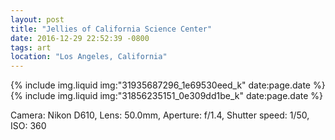 ```yaml
---
layout: post
title: "Jellies of California Science Center"
date: 2016-12-29 22:52:39 -0800
tags: art
location: "Los Angeles, California"
---
```


{% include img.liquid img:"31935687296_1e69530eed_k" date:page.date %}
{% include img.liquid img:"31856235151_0e309dd1be_k" date:page.date %}

Camera: Nikon D610, Lens: 50.0mm, Aperture: f/1.4, Shutter speed: 1/50, ISO: 360
